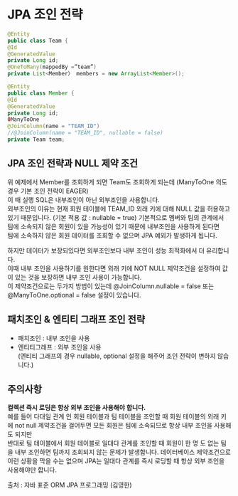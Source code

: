 # JPA 조인 전략
 ```java
 @Entity
 public class Team {
 @Id
@GeneratedValue 
private Long id;
 @OneToMany(mappedBy =”team”)
 private List<Member〉 members = new ArrayList<Member>();
 ```
```java
@Entity
public class Member {
@Id 
@GeneratedValue 
private Long id;
0ManyToOne
@JoinColumn(name = "TEAM_ID")
//@JoinColumn(name = "TEAM_ID", nullable = false)
private Team team;
```

##  JPA 조인 전략과 NULL 제약 조건
   위 예제에서 Member를 조회하게 되면 Team도 조회하게 되는데 (ManyToOne 의도 경우 기본 조인 전략이 EAGER)  
  이 때 실행 SQL은 내부조인이 아닌 외부조인을 사용합니다.  
  외부조인의 이유는 현재 회원 테이블에 TEAM_ID 외래 키에 대해 NULL 값을 허용하고 있기 때문입니다. (기본 적용 값 : nullable = true)
  기본적으로 멤버와 팀의 관계에서 팀에 소속되지 않은 회원이 있을 가능성이 있기 때문에 내부조인을 사용하게 된다면  
  팀에 소속하지 않은 회원 데이터를 조회할 수 없으며 JPA 예외가 발생하게 됩니다.  
  
  하지만 데이터가 보장되있다면 외부조인보다 내부 조인이 성능 최적화에서 더 유리합니다.  
  이때 내부 조인을 사용하기를 원한다면 외래 키에 NOT NULL 제약조건을 설정하여 값이 있는 것을 보장하면 내부 조인 사용이 가능합니다.  
  이 제약조건으로는 두가지 방법이 있는데 @JoinColumn.nullable = false 또는 @ManyToOne.optional = false 설정이 있습니다.
  
## 패치조인 & 엔티티 그래프 조인 전략
   - 패치조인 : 내부 조인을 사용
   - 엔티티그래프 : 외부 조인을 사용  
   (엔티티 그래프의 경우 nullable, optional 설정을 해주어 조인 전략이 변하지 않습니다.)
  
## 주의사항
   **컬렉션 즉시 로딩은 항상 외부 조인을 사용해야 합니다.**   
     예를 들어 다대일 관계 인 회원 테이블과 팀 테이블을 조인할 때 회원 테이블의 외래 키에 not null 제약조건을 걸어두면 모든 회원은 팀에 소속되므로
     항상 내부 조인을 사용해도 되지만  
     반대로 팀 테이블에서 회원 테이블로 일대다 관계를 조인할 때 회원이 한 명 도 없는 팀을 내부 조인하면 팀까지 조회되지 않는 문제가 발생합니다.
     데이터베이스 제약조건으로 이런 상황을 막을 수는 없으며 JPA는 일대다 관계를 즉시 로딩할 때 항상 외부 조인을 사용해야만 합니다.

  
출처 : 자바 표준 ORM JPA 프로그래밍 (김영한)
